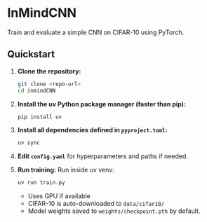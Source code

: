 # InMindCNN

Train and evaluate a simple CNN on CIFAR-10 using PyTorch.

## Quickstart

1. **Clone the repository:**
   ```bash
   git clone <repo-url>
   cd inmindCNN
   ```

2. **Install the uv Python package manager (faster than pip):**
   ```bash
   pip install uv
   ```

3. **Install all dependencies defined in `pyproject.toml`:**
   ```bash
   uv sync
   ```

2. **Edit `config.yaml`** for hyperparameters and paths if needed.

3. **Run training:**
    Run inside uv venv:
    ```bash
    uv run train.py
    ```
    - Uses GPU if available
    - CIFAR-10 is auto-downloaded to `data/cifar10/`
    - Model weights saved to `weights/checkpoint.pth` by default.